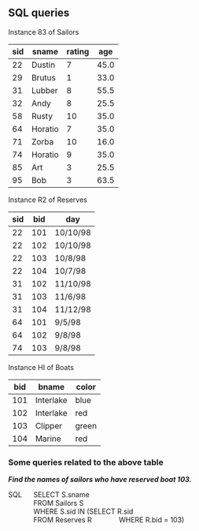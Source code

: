 
## SQL queries  

Instance 83  of Sailors    

|sid|sname|rating|age|
|---|---|---|---|
|22|Dustin|7|45.0|
|29|Brutus|1|33.0|
|31|Lubber|8|55.5|
|32|Andy|8|25.5|
|58|Rusty|10|35.0|
|64|Horatio|7|35.0|
|71|Zorba|10|16.0|
|74|Horatio|9|35.0|
|85|Art|3|25.5|
|95|Bob|3|63.5|

Instance R2 of Reserves  

|sid|bid|day|
|---|---|---|
|22|101|10/10/98|
|22|102|10/10/98|
|22|103|10/8/98|
|22|104|10/7/98|
|31|102|11/10/98|
|31|103|11/6/98|
|31|104|11/12/98|
|64|101|9/5/98|
|64|102|9/8/98|
|74|103|9/8/98|

Instance HI of Boats  

|bid|bname|color|
|---|---|---|
|101|Interlake|blue|
|102|Interlake|red|
|103|Clipper|green|
|104|Marine|red|

### Some queries related to the above table  

__*Find the names of sailors who have reserved boat 103.*__

SQL&nbsp;&nbsp;&nbsp;&nbsp;&nbsp;&nbsp;SELECT S.sname  
&nbsp;&nbsp;&nbsp;&nbsp;&nbsp;&nbsp;&nbsp;&nbsp;&nbsp;&nbsp;&nbsp;&nbsp;&nbsp;FROM Sailors S  
&nbsp;&nbsp;&nbsp;&nbsp;&nbsp;&nbsp;&nbsp;&nbsp;&nbsp;&nbsp;&nbsp;&nbsp;&nbsp;WHERE S.sid IN (SELECT R.sid  
&nbsp;&nbsp;&nbsp;&nbsp;&nbsp;&nbsp;&nbsp;&nbsp;&nbsp;&nbsp;&nbsp;&nbsp;&nbsp;FROM Reserves R
&nbsp;&nbsp;&nbsp;&nbsp;&nbsp;&nbsp;&nbsp;&nbsp;&nbsp;&nbsp;&nbsp;&nbsp;&nbsp;WHERE R.bid = 103)
